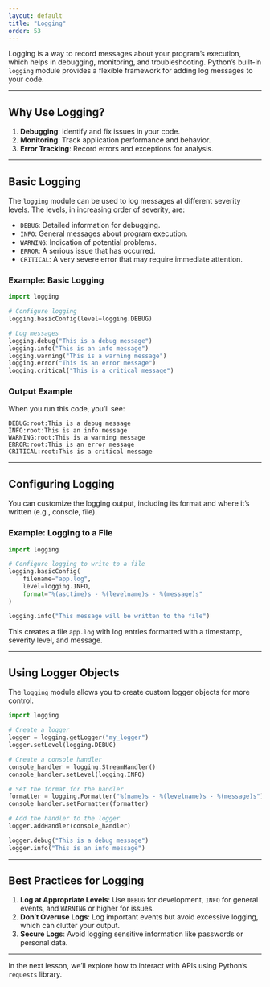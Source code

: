 ```yaml
---
layout: default
title: "Logging"
order: 53
---
```


Logging is a way to record messages about your program’s execution, which helps in debugging, monitoring, and troubleshooting. Python’s built-in `logging` module provides a flexible framework for adding log messages to your code.

---

## Why Use Logging?

1. **Debugging**: Identify and fix issues in your code.
2. **Monitoring**: Track application performance and behavior.
3. **Error Tracking**: Record errors and exceptions for analysis.

---

## Basic Logging

The `logging` module can be used to log messages at different severity levels. The levels, in increasing order of severity, are:

- `DEBUG`: Detailed information for debugging.
- `INFO`: General messages about program execution.
- `WARNING`: Indication of potential problems.
- `ERROR`: A serious issue that has occurred.
- `CRITICAL`: A very severe error that may require immediate attention.

### Example: Basic Logging

```python
import logging

# Configure logging
logging.basicConfig(level=logging.DEBUG)

# Log messages
logging.debug("This is a debug message")
logging.info("This is an info message")
logging.warning("This is a warning message")
logging.error("This is an error message")
logging.critical("This is a critical message")
```

### Output Example

When you run this code, you’ll see:

```plaintext
DEBUG:root:This is a debug message
INFO:root:This is an info message
WARNING:root:This is a warning message
ERROR:root:This is an error message
CRITICAL:root:This is a critical message
```

---

## Configuring Logging

You can customize the logging output, including its format and where it’s written (e.g., console, file).

### Example: Logging to a File

```python
import logging

# Configure logging to write to a file
logging.basicConfig(
    filename="app.log",
    level=logging.INFO,
    format="%(asctime)s - %(levelname)s - %(message)s"
)

logging.info("This message will be written to the file")
```

This creates a file `app.log` with log entries formatted with a timestamp, severity level, and message.

---

## Using Logger Objects

The `logging` module allows you to create custom logger objects for more control.

```python
import logging

# Create a logger
logger = logging.getLogger("my_logger")
logger.setLevel(logging.DEBUG)

# Create a console handler
console_handler = logging.StreamHandler()
console_handler.setLevel(logging.INFO)

# Set the format for the handler
formatter = logging.Formatter("%(name)s - %(levelname)s - %(message)s")
console_handler.setFormatter(formatter)

# Add the handler to the logger
logger.addHandler(console_handler)

logger.debug("This is a debug message")
logger.info("This is an info message")
```

---

## Best Practices for Logging

1. **Log at Appropriate Levels**: Use `DEBUG` for development, `INFO` for general events, and `WARNING` or higher for issues.
2. **Don’t Overuse Logs**: Log important events but avoid excessive logging, which can clutter your output.
3. **Secure Logs**: Avoid logging sensitive information like passwords or personal data.

---

In the next lesson, we’ll explore how to interact with APIs using Python’s `requests` library.
